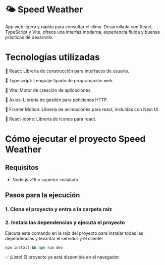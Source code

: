 # 🌤️ Speed Weather

App web ligera y rápida para consultar el clima. Desarrollada con React, TypeScript y Vite, ofrece una interfaz moderna, experiencia fluida y buenas prácticas de desarrollo.

# Tecnologías utilizadas 

🚀 React: Librería de construcción para interfaces de usuario.

🚀 Typescript: Lenguaje tipado de programación web.

🚀 Vite: Motor de creación de aplicaciones.

🚀 Axios: Librería de gestión para peticiones HTTP.

🚀 Framer Motion: Librería de animaciones para react, incluídas con Next UI.

🚀 React-icons: Librería de iconos para react.


# Cómo ejecutar el proyecto Speed Weather

## Requisitos

- Node.js v16 o superior instalado


## Pasos para la ejecución

### 1. Clona el proyecto y entra a la carpeta raíz


### 2. Instala las dependencias y ejecuta el proyecto

Ejecuta este comando en la raíz del proyecto para instalar todas las dependencias y levantar el servidor y el cliente:

```bash
npm install && npm run dev
```

✅ ¡Listo! El proyecto ya está disponible en el navegador.
